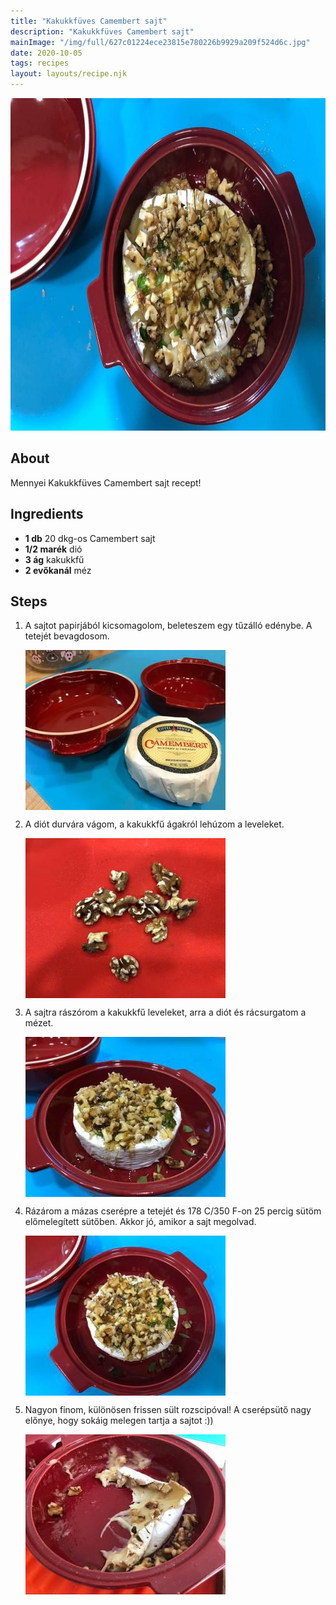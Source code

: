 ```yaml
---
title: "Kakukkfüves Camembert sajt"
description: "Kakukkfüves Camembert sajt"
mainImage: "/img/full/627c01224ece23815e780226b9929a209f524d6c.jpg"
date: 2020-10-05
tags: recipes
layout: layouts/recipe.njk
---
```

                        
<p align="center"><a href="https://cookpad.com/hu/receptek/13776462-kakukkfuves-camembert-sajt" rel="Recipe source page"><img width="751" height="532" src="/img/full/627c01224ece23815e780226b9929a209f524d6c.jpg"/></a></p>

## About
Mennyei Kakukkfüves Camembert sajt recept! 

>  

## Ingredients
* **1 db** 20 dkg-os Camembert sajt
* **1/2 marék** dió
* **3 ág** kakukkfű
* **2 evőkanál** méz

## Steps

1. A sajtot papirjából kicsomagolom, beleteszem egy tűzálló edénybe. A tetejét bevagdosom.
 
    <p><img width="320" height="256" align="left" src="/img/full/b09a63920dda0c95bfac88633b01473e223548d0.jpg"/></p><div style="clear: both"/>

2. A diót durvára vágom, a kakukkfű ágakról lehúzom a leveleket.
 
    <p><img width="320" height="256" align="left" src="/img/full/4fad83d435fe3c27b334dbfe74a469469cb16f37.jpg"/></p><div style="clear: both"/>

3. A sajtra rászórom a kakukkfű leveleket, arra a diót és rácsurgatom a mézet.
 
    <p><img width="320" height="256" align="left" src="/img/full/98c0bc9ab5387cbd9815026cb932984df0dc0834.jpg"/></p><div style="clear: both"/>

4. Rázárom a mázas cserépre a tetejét és 178 C/350 F-on 25 percig sütöm előmelegített sütőben. Akkor jó, amikor a sajt megolvad.
 
    <p><img width="320" height="256" align="left" src="/img/full/b540a74ffe9ad8166b523a18bfd6c7caa5eac47b.jpg"/></p><div style="clear: both"/>

5. Nagyon finom, különösen frissen sült rozscipóval! A cserépsütő nagy előnye, hogy sokáig melegen tartja a sajtot :))
 
    <p><img width="320" height="256" align="left" src="/img/full/6b67ede99e9ba683ce6bdc5f8b4f37b993c5f3d4.jpg"/></p><div style="clear: both"/>

